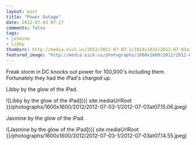 ```yaml
---
layout: post
title: "Power Outage"
date: 2012-07-03 07:17
comments: false
tags: 
- jasmine
- Libby
thumbsrc: http://media.eick.us/2012/2012-07-03-1/1024x1024/2012-07-03at07.15.06.jpeg
featured_image: "http://media.eick.us/photographs/1600x1600/2012/2012-07-03-1/2012-07-03at07.15.06.jpeg"
---
```

Freak storm in DC knocks out power for 100,000's including them.  Fortunately they had the iPad's charged up.

Libby by the glow of the iPad.

![Libby by the glow of the iPad]({{ site.mediaUrlRoot }}/photographs/1600x1600/2012/2012-07-03-1/2012-07-03at07.15.06.jpeg)


Jasmine by the glow of the iPad.

![Jasmine by the glow of the iPad]({{ site.mediaUrlRoot }}/photographs/1600x1600/2012/2012-07-03-1/2012-07-03at07.14.55.jpeg)

